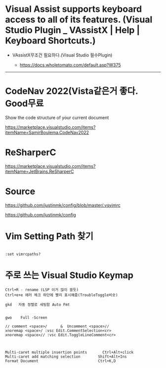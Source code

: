# Visual Assist supports keyboard access to all of its features. (Visual Studio Plugin _ VAssistX | Help | Keyboard Shortcuts.)

- VAssistX무조건 필요하다.(Visual Studio 필수Plugin)

  - https://docs.wholetomato.com/default.asp?W375

<hr>

# CodeNav 2022(Vista같은거 좋다. Good무료

Show the code structure of your current document

https://marketplace.visualstudio.com/items?itemName=SamirBoulema.CodeNav2022

# ReSharperC

https://marketplace.visualstudio.com/items?itemName=JetBrains.ReSharperC

# Source

https://github.com/justinmk/config/blob/master/.vsvimrc


https://github.com/justinmk/config

# Vim Setting Path 찾기

```

:set vimrcpaths?

```

# 주로 쓰는 Visual Studio Keymap

```
Ctrl+R - rename (LSP 이거 많이 쓸듯)
Ctrl+e+e 에러 체크 하단에 빨리 표시해줌(TroubleToggle비슷)

gkd   자동 정렬로 세팅함 Auto Fmt


gwo    Full -Screen

// comment <space>/      &  Uncomment <space>//
xnoremap <space>/ :vsc Edit.CommentSelection<cr>
xnoremap <space>// :vsc Edit.ToggleLineComment<cr>


```


```

Multi-caret multiple insertion points	    Ctrl+Alt+click
Multi-caret add matching selection	      Shift+Alt+Ins
Format Document	                          Ctrl+K,D  

```
